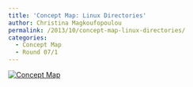 ```yaml
---
title: 'Concept Map: Linux Directories'
author: Christina Magkoufopoulou
permalink: /2013/10/concept-map-linux-directories/
categories:
  - Concept Map
  - Round 07/1
---
```

[<img class="alignnone size-medium wp-image-4808" alt="Concept Map" src="http://teaching.software-carpentry.org/wp-content/uploads/2013/10/20131017133225604.tif" />][1]

 [1]: http://teaching.software-carpentry.org/wp-content/uploads/2013/10/20131017133225604.tif
